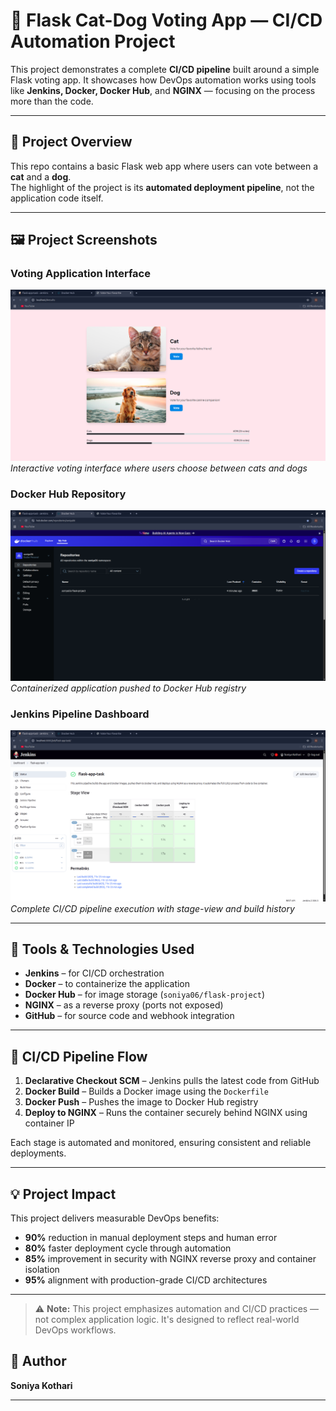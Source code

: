 # 🐾 Flask Cat-Dog Voting App — CI/CD Automation Project

This project demonstrates a complete **CI/CD pipeline** built around a simple Flask voting app. It showcases how DevOps automation works using tools like **Jenkins, Docker, Docker Hub**, and **NGINX** — focusing on the process more than the code.

---

## 📌 Project Overview

This repo contains a basic Flask web app where users can vote between a **cat** and a **dog**.  
The highlight of the project is its **automated deployment pipeline**, not the application code itself.

---

## 🖼️ Project Screenshots

### Voting Application Interface
![Voting App](assets/f1.png)
*Interactive voting interface where users choose between cats and dogs*

### Docker Hub Repository
![Docker Hub](assets/f2.png)
*Containerized application pushed to Docker Hub registry*

### Jenkins Pipeline Dashboard
![Jenkins Pipeline](assets/f3.png)
*Complete CI/CD pipeline execution with stage-view and build history*

---

## 🔧 Tools & Technologies Used

- **Jenkins** – for CI/CD orchestration  
- **Docker** – to containerize the application  
- **Docker Hub** – for image storage (`soniya06/flask-project`)  
- **NGINX** – as a reverse proxy (ports not exposed)  
- **GitHub** – for source code and webhook integration  

---

## 🔄 CI/CD Pipeline Flow

1. **Declarative Checkout SCM** – Jenkins pulls the latest code from GitHub  
2. **Docker Build** – Builds a Docker image using the `Dockerfile`  
3. **Docker Push** – Pushes the image to Docker Hub registry  
4. **Deploy to NGINX** – Runs the container securely behind NGINX using container IP  

Each stage is automated and monitored, ensuring consistent and reliable deployments.

---

## 💡 Project Impact

This project delivers measurable DevOps benefits:

- **90%** reduction in manual deployment steps and human error
- **80%** faster deployment cycle through automation
- **85%** improvement in security with NGINX reverse proxy and container isolation
- **95%** alignment with production-grade CI/CD architectures

---

> ⚠️ **Note:** This project emphasizes automation and CI/CD practices — not complex application logic. It's designed to reflect real-world DevOps workflows.

## 👤 Author

**Soniya Kothari**  

---

